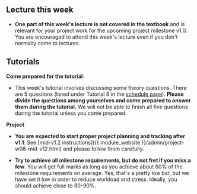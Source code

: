 ## Lecture this week

* **One part of this week's lecture is not covered in the textbook** and is relevant for your project work for the upcoming project milestone v1.0. You are encouraged to attend this week's lecture even if you don't normally come to lectures.

## Tutorials

**Come prepared for the tutorial**:

* This week's tutorial involves discussing some theory questions. There are 5 questions (listed under Tutorial 8 in the [schedule page](https://nus-cs2103-ay1819s1.github.io/cs2103-website/index.html)). **Please divide the questions among yourselves and come prepared to answer them during the tutorial.** We will not be able to finish all five questions during the tutorial unless you come prepared.

**Project**

* **You are expected to start proper project planning and tracking after v1.1**. See [mid-v1.2 instructions]({{ module_website }}/admin/project-w08-mid-v12.html) and please follow them carefully.

* **Try to achieve all milestone requirements, but do not fret if you miss a few**.  You will get full marks as long as you achieve about 60% of the milestone requirements on average. Yes, that's a pretty low bar, but we have set it low in order to reduce workload and stress. Ideally, you should achieve close to 80-90%.


